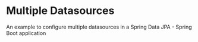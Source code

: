 # Multiple Datasources
An example to configure multiple datasources in a Spring Data JPA - Spring Boot application 
